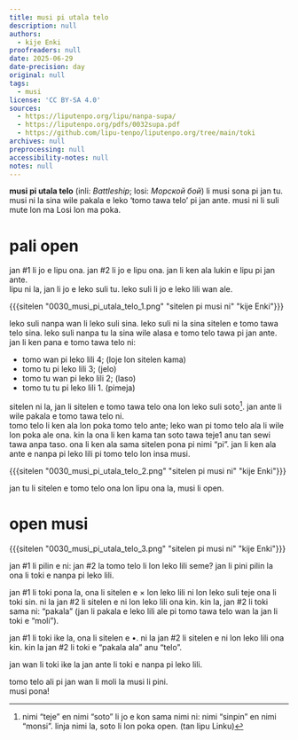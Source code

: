 ```yaml
---
title: musi pi utala telo
description: null
authors:
  - kije Enki
proofreaders: null
date: 2025-06-29
date-precision: day
original: null
tags:
  - musi
license: 'CC BY-SA 4.0'
sources:
  - https://liputenpo.org/lipu/nanpa-supa/
  - https://liputenpo.org/pdfs/0032supa.pdf
  - https://github.com/lipu-tenpo/liputenpo.org/tree/main/toki
archives: null
preprocessing: null
accessibility-notes: null
notes: null
---
```


**musi pi utala telo** (inli: *Battleship*; losi: *Морской бой*) li musi sona pi jan tu. musi ni la sina wile pakala e leko ‘tomo tawa telo’ pi jan ante. musi ni li suli mute lon ma Losi lon ma poka.

# pali open

jan \#1 li jo e lipu ona. jan \#2 li jo e lipu ona. jan li ken ala lukin e lipu pi jan ante.  
lipu ni la, jan li jo e leko suli tu. leko suli li jo e leko lili wan ale.  

{{{sitelen "0030_musi_pi_utala_telo_1.png" "sitelen pi musi ni" "kije Enki"}}}

leko suli nanpa wan li leko suli sina. leko suli ni la sina sitelen e tomo tawa telo sina. leko suli nanpa tu la sina wile alasa e tomo telo tawa pi jan ante.  
jan li ken pana e tomo tawa telo ni:

* tomo wan pi leko lili 4; (loje lon sitelen kama)  
* tomo tu pi leko lili 3; (jelo)  
* tomo tu wan pi leko lili 2; (laso)  
* tomo tu tu pi leko lili 1\. (pimeja)

sitelen ni la, jan li sitelen e tomo tawa telo ona lon leko suli soto[^1]. jan ante li wile pakala e tomo tawa telo ni.  
tomo telo li ken ala lon poka tomo telo ante; leko wan pi tomo telo ala li wile lon poka ale ona. kin la ona li ken kama tan soto tawa teje1 anu tan sewi tawa anpa taso. ona li ken ala sama sitelen pona pi nimi “pi”. jan li ken ala ante e nanpa pi leko lili pi tomo telo lon insa musi.

{{{sitelen "0030_musi_pi_utala_telo_2.png" "sitelen pi musi ni" "kije Enki"}}}

jan tu li sitelen e tomo telo ona lon lipu ona la, musi li open.

# open musi

{{{sitelen "0030_musi_pi_utala_telo_3.png" "sitelen pi musi ni" "kije Enki"}}}

jan \#1 li pilin e ni: jan \#2 la tomo telo li lon leko lili seme? jan li pini pilin la ona li toki e nanpa pi leko lili.

jan \#1 li toki pona la, ona li sitelen e × lon leko lili ni lon leko suli teje ona li toki sin. ni la jan \#2 li sitelen e ni lon leko lili ona kin. kin la, jan \#2 li toki sama ni: “pakala” (jan li pakala e leko lili ale pi tomo tawa telo wan la jan li toki e “moli”).

jan \#1 li toki ike la, ona li sitelen e •. ni la jan \#2 li sitelen e ni lon leko lili ona kin. kin la jan \#2 li toki e “pakala ala” anu “telo”.

jan wan li toki ike la jan ante li toki e nanpa pi leko lili.

tomo telo ali pi jan wan li moli la musi li pini.  
musi pona\!

[^1]:  nimi “teje” en nimi “soto” li jo e kon sama nimi ni: nimi “sinpin” en nimi “monsi”. linja nimi la, soto li lon poka open. (tan lipu Linku)
